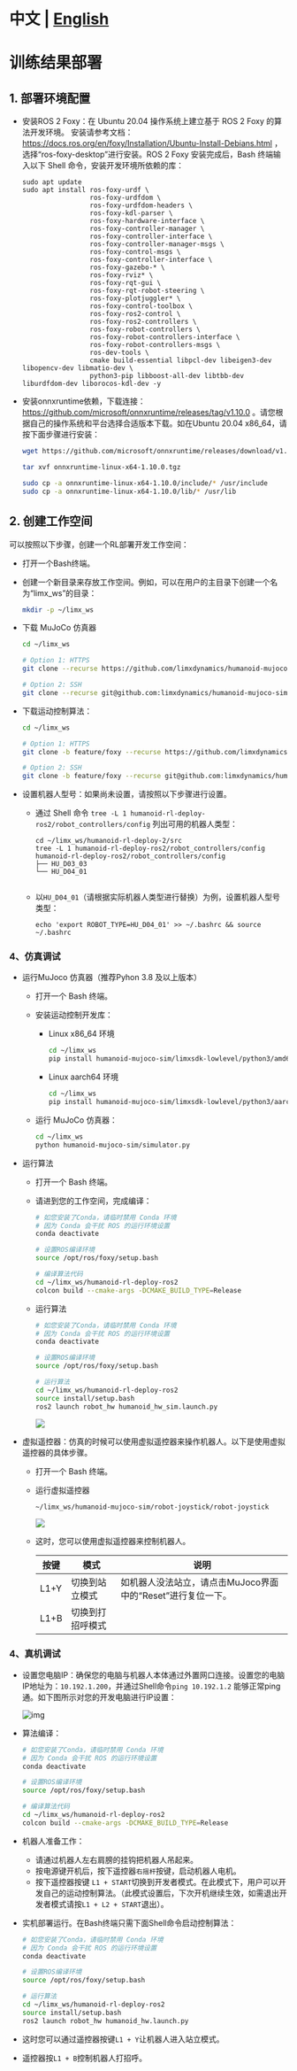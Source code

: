 # 中文 | [English](README.md)
# 训练结果部署



## 1. 部署环境配置

- 安装ROS 2 Foxy：在 Ubuntu 20.04 操作系统上建立基于 ROS 2 Foxy 的算法开发环境。 安装请参考文档： https://docs.ros.org/en/foxy/Installation/Ubuntu-Install-Debians.html ，选择“ros-foxy-desktop”进行安装。ROS 2 Foxy 安装完成后，Bash 终端输入以下 Shell 命令，安装开发环境所依赖的库：

    ```
    sudo apt update
    sudo apt install ros-foxy-urdf \
                     ros-foxy-urdfdom \
                     ros-foxy-urdfdom-headers \
                     ros-foxy-kdl-parser \
                     ros-foxy-hardware-interface \
                     ros-foxy-controller-manager \
                     ros-foxy-controller-interface \
                     ros-foxy-controller-manager-msgs \
                     ros-foxy-control-msgs \
                     ros-foxy-controller-interface \
                     ros-foxy-gazebo-* \
                     ros-foxy-rviz* \
                     ros-foxy-rqt-gui \
                     ros-foxy-rqt-robot-steering \
                     ros-foxy-plotjuggler* \
                     ros-foxy-control-toolbox \
                     ros-foxy-ros2-control \
                     ros-foxy-ros2-controllers \
                     ros-foxy-robot-controllers \
                     ros-foxy-robot-controllers-interface \
                     ros-foxy-robot-controllers-msgs \
                     ros-dev-tools \
                     cmake build-essential libpcl-dev libeigen3-dev libopencv-dev libmatio-dev \
                     python3-pip libboost-all-dev libtbb-dev liburdfdom-dev liborocos-kdl-dev -y
    ```

    

- 安装onnxruntime依赖，下载连接：https://github.com/microsoft/onnxruntime/releases/tag/v1.10.0  。请您根据自己的操作系统和平台选择合适版本下载。如在Ubuntu 20.04 x86_64，请按下面步骤进行安装：
  
    ```Bash
    wget https://github.com/microsoft/onnxruntime/releases/download/v1.10.0/onnxruntime-linux-x64-1.10.0.tgz
    
    tar xvf onnxruntime-linux-x64-1.10.0.tgz
    
    sudo cp -a onnxruntime-linux-x64-1.10.0/include/* /usr/include
    sudo cp -a onnxruntime-linux-x64-1.10.0/lib/* /usr/lib
    ```



## 2. 创建工作空间

可以按照以下步骤，创建一个RL部署开发工作空间：

- 打开一个Bash终端。

- 创建一个新目录来存放工作空间。例如，可以在用户的主目录下创建一个名为“limx_ws”的目录：

  ```Bash
  mkdir -p ~/limx_ws
  ```

- 下载 MuJoCo 仿真器

  ```Bash
  cd ~/limx_ws
  
  # Option 1: HTTPS
  git clone --recurse https://github.com/limxdynamics/humanoid-mujoco-sim.git
  
  # Option 2: SSH
  git clone --recurse git@github.com:limxdynamics/humanoid-mujoco-sim.git
  ```

- 下载运动控制算法：

  ```Bash
  cd ~/limx_ws
  
  # Option 1: HTTPS
  git clone -b feature/foxy --recurse https://github.com/limxdynamics/humanoid-rl-deploy-ros2.git
  
  # Option 2: SSH
  git clone -b feature/foxy --recurse git@github.com:limxdynamics/humanoid-rl-deploy-ros2.git
  ```


- 设置机器人型号：如果尚未设置，请按照以下步骤进行设置。

  - 通过 Shell 命令 `tree -L 1 humanoid-rl-deploy-ros2/robot_controllers/config` 列出可用的机器人类型：

    ```
    cd ~/limx_ws/humanoid-rl-deploy-2/src
    tree -L 1 humanoid-rl-deploy-ros2/robot_controllers/config
    humanoid-rl-deploy-ros2/robot_controllers/config
    ├── HU_D03_03
    └── HU_D04_01

    
    ```

  - 以`HU_D04_01`（请根据实际机器人类型进行替换）为例，设置机器人型号类型：

    ```
    echo 'export ROBOT_TYPE=HU_D04_01' >> ~/.bashrc && source ~/.bashrc
    ```

### 4、仿真调试

- 运行MuJoco 仿真器（推荐Pyhon 3.8 及以上版本）

  - 打开一个 Bash 终端。

  - 安装运动控制开发库：

    - Linux x86_64 环境

      ```bash
      cd ~/limx_ws
      pip install humanoid-mujoco-sim/limxsdk-lowlevel/python3/amd64/limxsdk-*-py3-none-any.whl
      ```

    - Linux aarch64 环境

      ```bash
      cd ~/limx_ws
      pip install humanoid-mujoco-sim/limxsdk-lowlevel/python3/aarch64/limxsdk-*-py3-none-any.whl
      ```

  - 运行 MuJoCo 仿真器：

    ```bash
    cd ~/limx_ws
    python humanoid-mujoco-sim/simulator.py
    ```

- 运行算法

  - 打开一个 Bash 终端。

  - 请进到您的工作空间，完成编译：

    ```bash
    # 如您安装了Conda，请临时禁用 Conda 环境
    # 因为 Conda 会干扰 ROS 的运行环境设置
    conda deactivate
    
    # 设置ROS编译环境
    source /opt/ros/foxy/setup.bash
    
    # 编译算法代码
    cd ~/limx_ws/humanoid-rl-deploy-ros2
    colcon build --cmake-args -DCMAKE_BUILD_TYPE=Release
    ```

  - 运行算法

    ```bash
    # 如您安装了Conda，请临时禁用 Conda 环境
    # 因为 Conda 会干扰 ROS 的运行环境设置
    conda deactivate
    
    # 设置ROS编译环境
    source /opt/ros/foxy/setup.bash
    
    # 运行算法
    cd ~/limx_ws/humanoid-rl-deploy-ros2
    source install/setup.bash
    ros2 launch robot_hw humanoid_hw_sim.launch.py
    ```

    ![](doc/simulator.gif)

- 虚拟遥控器：仿真的时候可以使用虚拟遥控器来操作机器人。以下是使用虚拟遥控器的具体步骤。

  - 打开一个 Bash 终端。

  - 运行虚拟遥控器

    ```
    ~/limx_ws/humanoid-mujoco-sim/robot-joystick/robot-joystick
    ```

    ![](doc/robot-joystick.png)


  - 这时，您可以使用虚拟遥控器来控制机器人。

    | **按键** | **模式**         | **说明**                                                    |
    | -------- | ---------------- | ----------------------------------------------------------- |
    | L1+Y     | 切换到站立模式   | 如机器人没法站立，请点击MuJoco界面中的“Reset”进行复位一下。 |
    | L1+B     | 切换到打招呼模式 |                                                             |

### 4、真机调试

- 设置您电脑IP：确保您的电脑与机器人本体通过外置网口连接。设置您的电脑IP地址为：`10.192.1.200`，并通过Shell命令`ping 10.192.1.2` 能够正常ping通。如下图所示对您的开发电脑进行IP设置：

  ![img](doc/ip.png)

- 算法编译：

  ```bash
  # 如您安装了Conda，请临时禁用 Conda 环境
  # 因为 Conda 会干扰 ROS 的运行环境设置
  conda deactivate
  
  # 设置ROS编译环境
  source /opt/ros/foxy/setup.bash
  
  # 编译算法代码
  cd ~/limx_ws/humanoid-rl-deploy-ros2
  colcon build --cmake-args -DCMAKE_BUILD_TYPE=Release
  ```

- 机器人准备工作：

  - 请通过机器人左右肩膀的挂钩把机器人吊起来。
  - 按电源键开机后，按下遥控器`右摇杆`按键，启动机器人电机。
  - 按下遥控器按键 `L1 + START`切换到开发者模式。在此模式下，用户可以开发自己的运动控制算法。（此模式设置后，下次开机继续生效，如需退出开发者模式请按`L1 + L2 + START`退出）。

- 实机部署运行。在Bash终端只需下面Shell命令启动控制算法：

  ```bash
  # 如您安装了Conda，请临时禁用 Conda 环境
  # 因为 Conda 会干扰 ROS 的运行环境设置
  conda deactivate
  
  # 设置ROS编译环境
  source /opt/ros/foxy/setup.bash
  
  # 运行算法
  cd ~/limx_ws/humanoid-rl-deploy-ros2
  source install/setup.bash
  ros2 launch robot_hw humanoid_hw.launch.py
  ```

- 这时您可以通过遥控器按键`L1 + Y`让机器人进入站立模式。

- 遥控器按`L1 + B`控制机器人打招呼。
